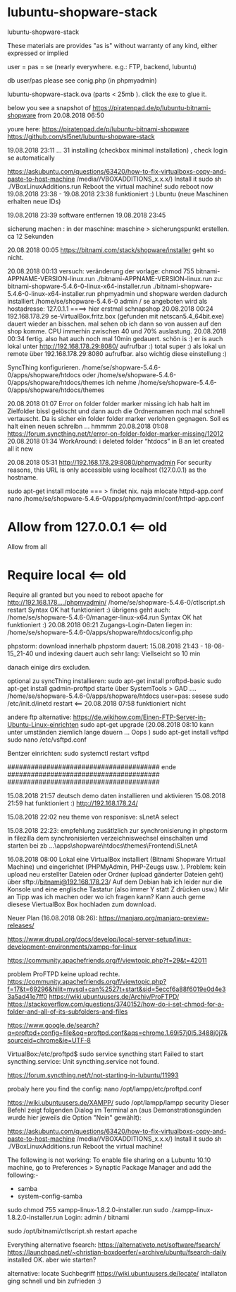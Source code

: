 # lubuntu-shopware-stack
lubuntu-shopware-stack

These materials are provides "as is" without warranty of any kind, either expressed or implied

user = pas = se (nearly everywhere. e.g.: FTP, backend, lubuntu)

db user/pas please see conig.php (in phpmyadmin)


lubuntu-shopware-stack.ova (parts < 25mb ). click the exe to glue it.

below you see a snapshot of https://piratenpad.de/p/lubuntu-bitnami-shopware from 20.08.2018 06:50



youre here:
    https://piratenpad.de/p/lubuntu-bitnami-shopware
    https://github.com/sl5net/lubuntu-shopware-stack

19.08.2018 23:11 ... 31 installing (checkbox minimal installation) , check login se automatically

https://askubuntu.com/questions/63420/how-to-fix-virtualboxs-copy-and-paste-to-host-machine
/media/<user>/VBOXADDITIONS_x.x.x/)
Install it sudo sh ./VBoxLinuxAdditions.run
Reboot the virtual machine!
sudo reboot now
19.08.2018 23:38 - 19.08.2018 23:38 funktioniert :)
Lbuntu (neue Maschinen erhalten neue IDs)

19.08.2018 23:39 software entfernen 19.08.2018 23:45

sicherung machen : in der maschine: maschine > sicherungspunkt erstellen. ca 12 Sekunden

20.08.2018 00:05
https://bitnami.com/stack/shopware/installer
geht so nicht.

20.08.2018 00:13 versuch:
veränderung der vorlage:
chmod 755 bitnami-APPNAME-VERSION-linux.run
./bitnami-APPNAME-VERSION-linux.run
zu:
bitnami-shopware-5.4.6-0-linux-x64-installer.run
./bitnami-shopware-5.4.6-0-linux-x64-installer.run
phpmyadmin und shopware werden dadurch installiert
/home/se/shopware-5.4.6-0
admin / se
angeboten wird als 
hostadresse: 127.0.1.1
====> hier erstmal schnapshop
20.08.2018 00:24
192.168.178.29        se-VirtualBox.fritz.box   (gefunden mit netscan5.4_64bit.exe)
dauert wieder an bisschen. mal sehen ob ich dann so von aussen auf den shop komme.
CPU immerhin zwischen 40 und 70% auslastung.
20.08.2018 00:34 fertig. also hat auch noch mal 10min gedauert.
schön is :) er is auch lokal unter http://192.168.178.29:8080/ aufrufbar :)
total super :) als lokal un remote über 192.168.178.29:8080 aufrufbar. also wichtig diese einstellung :)

SyncThing konfigurieren.
/home/se/shopware-5.4.6-0/apps/shopware/htdocs
oder /home/se/shopware-5.4.6-0/apps/shopware/htdocs/themes
ich nehme /home/se/shopware-5.4.6-0/apps/shopware/htdocs/themes

20.08.2018 01:07 
Error on folder folder marker missing
ich hab halt im Zielfolder bissl gelöscht und dann auch die Ordnernamen noch mal schnell vertauscht.
Da is sicher ein folder folder marker verlohren gegnagen. Soll es halt einen neuen schreibn ... hmmmm
20.08.2018 01:08
https://forum.syncthing.net/t/error-on-folder-folder-marker-missing/12012
 20.08.2018 01:34 WorkAround: i deleted folder “htdocs” in B an let created all it new

20.08.2018 05:31 http://192.168.178.29:8080/phpmyadmin
For security reasons, this URL is only accessible using localhost (127.0.0.1) as the hostname.

sudo apt-get install mlocate === > findet nix. naja
mlocate httpd-app.conf
nano /home/se/shopware-5.4.6-0/apps/phpmyadmin/conf/httpd-app.conf 
# Allow from 127.0.0.1 <== old
Allow from all
# Require local <== old
Require all granted
but you need to reboot apache for http://192.168.178..../phpmyadmin/
/home/se/shopware-5.4.6-0/ctlscript.sh restart
Syntax OK hat funktioniert :)
übrigens geht auch: 
/home/se/shopware-5.4.6-0/manager-linux-x64.run
Syntax OK hat funktioniert :)
20.08.2018 06:21
Zugangs-Login-Daten liegen in: /home/se/shopware-5.4.6-0/apps/shopware/htdocs/config.php



phpstorm:
download innerhalb phpstorm dauert:
15.08.2018 21:43 - 18-08-15_21-40
und indexing dauert auch sehr lang:
Viellseicht so 10 min

danach einige dirs excluden.

optional zu syncThing installieren:
sudo apt-get install proftpd-basic
sudo apt-get install gadmin-proftpd
starte über SystemTools > GAD ....
/home/se/shopware-5.4.6-0/apps/shopware/htdocs
user=pas: sesese
sudo /etc/init.d/inetd restart <== 20.08.2018 07:58 funktioniert nicht

andere ftp alternative:
    https://de.wikihow.com/Einen-FTP-Server-in-Ubuntu-Linux-einrichten
sudo apt-get upgrade (20.08.2018 08:10 kann unter umständen ziemlich lange dauern ... Oops )
sudo apt-get install vsftpd
sudo nano /etc/vsftpd.conf

Bentzer einrichten:
sudo systemctl restart vsftpd

#######################################
ende
#######################################
#######################################


    
15.08.2018 21:57 deutsch demo daten installieren und aktivieren
15.08.2018 21:59 hat funktioniert :) http://192.168.178.24/

15.08.2018 22:02
neu theme von responisve: sLnetA 
select

15.08.2018 22:23: empfehlung zusätlzlich zur synchronisierung in phpstorm
in filezilla
dem synchronisierten verzeichniswechsel einschalten umd starten bei zb
...\apps\shopware\htdocs\themes\Frontend\SLnetA

16.08.2018 08:00
Lokal eine VirtualBox installiert (Bitnami Shopware Virtual Machine)
und eingerichtet (PHPMyAdmin, PHP-Zeugs usw. ). 
Problem: kein upload neu erstellter Dateien oder Ordner (upload gänderter Dateien geht) über
    sftp://bitnami@192.168.178.23/
Auf dem Debian hab ich leider nur die Konsole und eine englische Tastatur (also immer Y statt Z drücken usw.)
Mir an Tipp was ich machen oder wo ich fragen kann? Kann auch gerne diesese ViertualBox Box hochladen zum download.

Neuer Plan (16.08.2018 08:26):  https://manjaro.org/manjaro-preview-releases/

https://www.drupal.org/docs/develop/local-server-setup/linux-development-environments/xampp-for-linux

https://community.apachefriends.org/f/viewtopic.php?f=29&t=42011

problem ProFTPD keine upload rechte. https://community.apachefriends.org/f/viewtopic.php?f=17&t=69296&hilit=mysql+can%2527t+start&sid=5eccf6a88f6019e0d4e33a5ad41e7ff0
https://wiki.ubuntuusers.de/Archiv/ProFTPD/
https://stackoverflow.com/questions/3740152/how-do-i-set-chmod-for-a-folder-and-all-of-its-subfolders-and-files

https://www.google.de/search?q=proftpd+config+file&oq=proftpd.conf&aqs=chrome.1.69i57j0l5.3488j0j7&sourceid=chrome&ie=UTF-8


VirtualBox:/etc/proftpd$ sudo service syncthing start
Failed to start syncthing.service: Unit syncthing.service not found.


https://forum.syncthing.net/t/not-starting-in-lubuntu/11993

probaly here you find the config:
 nano /opt/lampp/etc/proftpd.conf 

https://wiki.ubuntuusers.de/XAMPP/
sudo /opt/lampp/lampp security
Dieser Befehl zeigt folgenden Dialog im Terminal an (aus Demonstrationsgünden wurde hier jeweils die Option "Nein" gewählt):

https://askubuntu.com/questions/63420/how-to-fix-virtualboxs-copy-and-paste-to-host-machine
/media/<user>/VBOXADDITIONS_x.x.x/)
Install it sudo sh ./VBoxLinuxAdditions.run
Reboot the virtual machine!

The following is not working:
To enable file sharing on a Lubuntu 10.10 machine, go to Preferences > Synaptic Package Manager and add the following:-
* samba
* system-config-samba


sudo chmod 755 xampp-linux-1.8.2.0-installer.run
sudo ./xampp-linux-1.8.2.0-installer.run
Login: admin / bitnami

sudo /opt/bitnami/ctlscript.sh restart apache

Everything alternative fsearch: 
https://alternativeto.net/software/fsearch/
https://launchpad.net/~christian-boxdoerfer/+archive/ubuntu/fsearch-daily
installed OK. aber wie starten?

alternative: locate Suchbegriff 
https://wiki.ubuntuusers.de/locate/
intallaton ging schnell und bin zufrieden :)
